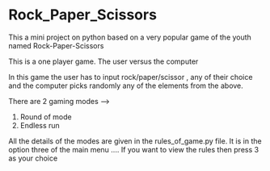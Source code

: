 # Rock_Paper_Scissors
This a mini project on python based on a very popular game of the youth named Rock-Paper-Scissors

This is a one player game.
The user versus the computer

In this game the user has to input rock/paper/scissor , any of their choice
and the computer picks randomly any of the elements from the above.

There are 2 gaming modes -->
1) Round of mode
2) Endless run

All the details of the modes are given in the rules_of_game.py file.
It is in the option three of the main menu .... If you want to view the rules then press 3 as your choice
